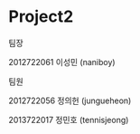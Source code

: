 # Project2
팀장

2012722061 이성민 (naniboy)

팀원

2012722056 정의헌 (jungueheon)

2013722017 정민호 (tennisjeong)
